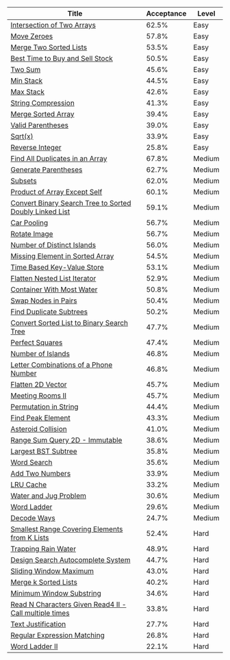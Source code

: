| Title                                                                                                                                            | Acceptance   | Level   |
|--------------------------------------------------------------------------------------------------------------------------------------------------|--------------|---------|
| [Intersection of Two Arrays](https://leetcode.com/problems/intersection-of-two-arrays)                                                           | 62.5%        | Easy    |
| [Move Zeroes](https://leetcode.com/problems/move-zeroes)                                                                                         | 57.8%        | Easy    |
| [Merge Two Sorted Lists](https://leetcode.com/problems/merge-two-sorted-lists)                                                                   | 53.5%        | Easy    |
| [Best Time to Buy and Sell Stock](https://leetcode.com/problems/best-time-to-buy-and-sell-stock)                                                 | 50.5%        | Easy    |
| [Two Sum](https://leetcode.com/problems/two-sum)                                                                                                 | 45.6%        | Easy    |
| [Min Stack](https://leetcode.com/problems/min-stack)                                                                                             | 44.5%        | Easy    |
| [Max Stack](https://leetcode.com/problems/max-stack)                                                                                             | 42.6%        | Easy    |
| [String Compression](https://leetcode.com/problems/string-compression)                                                                           | 41.3%        | Easy    |
| [Merge Sorted Array](https://leetcode.com/problems/merge-sorted-array)                                                                           | 39.4%        | Easy    |
| [Valid Parentheses](https://leetcode.com/problems/valid-parentheses)                                                                             | 39.0%        | Easy    |
| [Sqrt(x)](https://leetcode.com/problems/sqrtx)                                                                                                   | 33.9%        | Easy    |
| [Reverse Integer](https://leetcode.com/problems/reverse-integer)                                                                                 | 25.8%        | Easy    |
| [Find All Duplicates in an Array](https://leetcode.com/problems/find-all-duplicates-in-an-array)                                                 | 67.8%        | Medium  |
| [Generate Parentheses](https://leetcode.com/problems/generate-parentheses)                                                                       | 62.7%        | Medium  |
| [Subsets](https://leetcode.com/problems/subsets)                                                                                                 | 62.0%        | Medium  |
| [Product of Array Except Self](https://leetcode.com/problems/product-of-array-except-self)                                                       | 60.1%        | Medium  |
| [Convert Binary Search Tree to Sorted Doubly Linked List](https://leetcode.com/problems/convert-binary-search-tree-to-sorted-doubly-linked-list) | 59.1%        | Medium  |
| [Car Pooling](https://leetcode.com/problems/car-pooling)                                                                                         | 56.7%        | Medium  |
| [Rotate Image](https://leetcode.com/problems/rotate-image)                                                                                       | 56.7%        | Medium  |
| [Number of Distinct Islands](https://leetcode.com/problems/number-of-distinct-islands)                                                           | 56.0%        | Medium  |
| [Missing Element in Sorted Array](https://leetcode.com/problems/missing-element-in-sorted-array)                                                 | 54.5%        | Medium  |
| [Time Based Key-Value Store](https://leetcode.com/problems/time-based-key-value-store)                                                           | 53.1%        | Medium  |
| [Flatten Nested List Iterator](https://leetcode.com/problems/flatten-nested-list-iterator)                                                       | 52.9%        | Medium  |
| [Container With Most Water](https://leetcode.com/problems/container-with-most-water)                                                             | 50.8%        | Medium  |
| [Swap Nodes in Pairs](https://leetcode.com/problems/swap-nodes-in-pairs)                                                                         | 50.4%        | Medium  |
| [Find Duplicate Subtrees](https://leetcode.com/problems/find-duplicate-subtrees)                                                                 | 50.2%        | Medium  |
| [Convert Sorted List to Binary Search Tree](https://leetcode.com/problems/convert-sorted-list-to-binary-search-tree)                             | 47.7%        | Medium  |
| [Perfect Squares](https://leetcode.com/problems/perfect-squares)                                                                                 | 47.4%        | Medium  |
| [Number of Islands](https://leetcode.com/problems/number-of-islands)                                                                             | 46.8%        | Medium  |
| [Letter Combinations of a Phone Number](https://leetcode.com/problems/letter-combinations-of-a-phone-number)                                     | 46.8%        | Medium  |
| [Flatten 2D Vector](https://leetcode.com/problems/flatten-2d-vector)                                                                             | 45.7%        | Medium  |
| [Meeting Rooms II](https://leetcode.com/problems/meeting-rooms-ii)                                                                               | 45.7%        | Medium  |
| [Permutation in String](https://leetcode.com/problems/permutation-in-string)                                                                     | 44.4%        | Medium  |
| [Find Peak Element](https://leetcode.com/problems/find-peak-element)                                                                             | 43.3%        | Medium  |
| [Asteroid Collision](https://leetcode.com/problems/asteroid-collision)                                                                           | 41.0%        | Medium  |
| [Range Sum Query 2D - Immutable](https://leetcode.com/problems/range-sum-query-2d-immutable)                                                     | 38.6%        | Medium  |
| [Largest BST Subtree](https://leetcode.com/problems/largest-bst-subtree)                                                                         | 35.8%        | Medium  |
| [Word Search](https://leetcode.com/problems/word-search)                                                                                         | 35.6%        | Medium  |
| [Add Two Numbers](https://leetcode.com/problems/add-two-numbers)                                                                                 | 33.9%        | Medium  |
| [LRU Cache](https://leetcode.com/problems/lru-cache)                                                                                             | 33.2%        | Medium  |
| [Water and Jug Problem](https://leetcode.com/problems/water-and-jug-problem)                                                                     | 30.6%        | Medium  |
| [Word Ladder](https://leetcode.com/problems/word-ladder)                                                                                         | 29.6%        | Medium  |
| [Decode Ways](https://leetcode.com/problems/decode-ways)                                                                                         | 24.7%        | Medium  |
| [Smallest Range Covering Elements from K Lists](https://leetcode.com/problems/smallest-range-covering-elements-from-k-lists)                     | 52.4%        | Hard    |
| [Trapping Rain Water](https://leetcode.com/problems/trapping-rain-water)                                                                         | 48.9%        | Hard    |
| [Design Search Autocomplete System](https://leetcode.com/problems/design-search-autocomplete-system)                                             | 44.7%        | Hard    |
| [Sliding Window Maximum](https://leetcode.com/problems/sliding-window-maximum)                                                                   | 43.0%        | Hard    |
| [Merge k Sorted Lists](https://leetcode.com/problems/merge-k-sorted-lists)                                                                       | 40.2%        | Hard    |
| [Minimum Window Substring](https://leetcode.com/problems/minimum-window-substring)                                                               | 34.6%        | Hard    |
| [Read N Characters Given Read4 II - Call multiple times](https://leetcode.com/problems/read-n-characters-given-read4-ii-call-multiple-times)     | 33.8%        | Hard    |
| [Text Justification](https://leetcode.com/problems/text-justification)                                                                           | 27.7%        | Hard    |
| [Regular Expression Matching](https://leetcode.com/problems/regular-expression-matching)                                                         | 26.8%        | Hard    |
| [Word Ladder II](https://leetcode.com/problems/word-ladder-ii)                                                                                   | 22.1%        | Hard    |